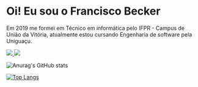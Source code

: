 <h1>Oi! Eu sou o Francisco Becker</h1>

Em 2019 me formei em Técnico em informática pelo IFPR - Campus de União da Vitória, atualmente estou cursando Engenharia de software pela Uniguaçu.

<a href = "https://www.linkedin.com/in/francisco-becker-599649197"><img src="https://img.shields.io/badge/LinkedIn-0077B5?style=for-the-badge&logo=linkedin&logoColor=white"/> <a/>
<a href = "mailto: franciscombecker@gmail.com"><img src="https://img.shields.io/badge/Gmail-D14836?style=for-the-badge&logo=gmail&logoColor=white"/><a/>

![Anurag's GitHub stats](https://github-readme-stats.vercel.app/api?username=franciscobecker&show_icons=true&theme=dark)
  
[![Top Langs](https://github-readme-stats.vercel.app/api/top-langs/?username=franciscobecker&layout=compact&theme=dark)](https://github.com/anuraghazra/github-readme-stats)

